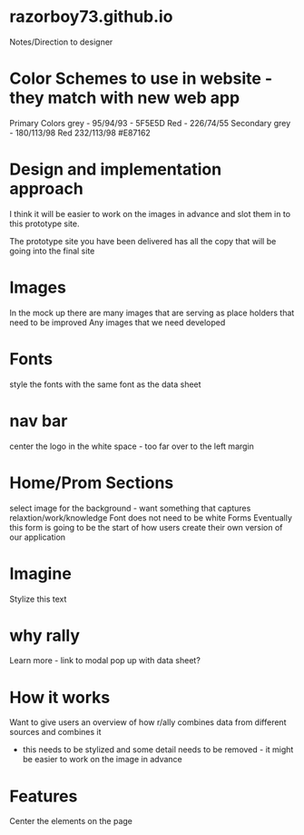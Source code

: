 razorboy73.github.io
====================

Notes/Direction to designer


Color Schemes to use in website - they match with new web app
====================
Primary Colors
grey - 95/94/93 - 5F5E5D
Red - 226/74/55
Secondary
grey - 180/113/98
Red 232/113/98 #E87162

Design and implementation approach
==================
I think it will be easier to work on the images in advance and slot them in to 
this prototype site.

The prototype site you have been delivered has all the copy that will be going 
into the final site

Images
=========
In the mock up there are many images that are serving as place holders that need
to be improved
Any images that we need developed





Fonts
=============
style the fonts with the same font as the data sheet


nav bar
===========
center the logo in the white space - too far over to the left margin

Home/Prom Sections
==========
select image for the background - want something that captures relaxtion/work/knowledge
Font does not need to be white
Forms
Eventually this form is going to be the start of how users create their own version of our application

Imagine
====
Stylize this text

why rally
======
Learn more - link to modal pop up with data sheet?

How it works
==========
Want to give users an overview of how r/ally combines data from different sources
and combines it
- this needs to be stylized and some detail needs to be removed - it might be easier to work on the image in advance





Features
=============
Center the elements on the page